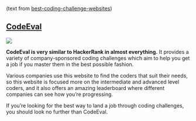 (text from [best-coding-challenge-websites](https://www.webcreate.me/best-coding-challenge-websites/))

## [CodeEval](https://www.codeeval.com/)

![](https://www.webcreate.me/wp-content/uploads/2018/02/CodeEval-Coding-Challenges-for-the-World-s-Best-Developers.jpg)

**CodeEval is very similar to HackerRank in almost everything.** It provides a variety of company-sponsored coding challenges which aim to help you get a job if you master them in the best possible fashion.

Various companies use this website to find the coders that suit their needs, so this website is focused more on the intermediate and advanced level coders, and it also offers an amazing leaderboard where different companies can see how you’re progressing.

If you’re looking for the best way to land a job through coding challenges, you should look no further than CodeEval.
